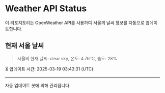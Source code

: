 
# Weather API Status

이 리포지토리는 OpenWeather API를 사용하여 서울의 날씨 정보를 자동으로 업데이트합니다.

## 현재 서울 날씨
> 서울의 현재 날씨: clear sky, 온도: 4.76°C, 습도: 28%

⏳ 업데이트 시간: 2025-03-19 03:43:31 (UTC)

---
자동 업데이트 봇에 의해 관리됩니다.
